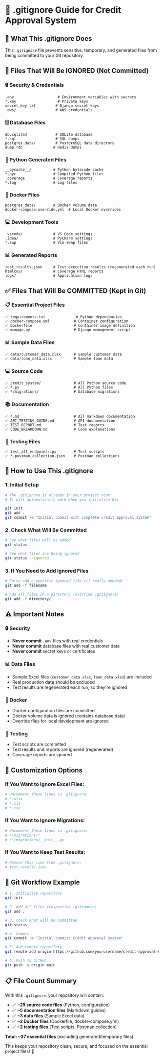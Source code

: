 # 📁 .gitignore Guide for Credit Approval System

## 🎯 **What This .gitignore Does**

This `.gitignore` file prevents sensitive, temporary, and generated files from being committed to your Git repository.

## 🚫 **Files That Will Be IGNORED (Not Committed)**

### **🔒 Security & Credentials**
```
.env                    # Environment variables with secrets
*.key                   # Private keys
secret_key.txt         # Django secret keys
.aws/                  # AWS credentials
```

### **🗄️ Database Files**
```
db.sqlite3             # SQLite database
*.sql                  # SQL dumps
postgres_data/         # PostgreSQL data directory
dump.rdb              # Redis dumps
```

### **🐍 Python Generated Files**
```
__pycache__/          # Python bytecode cache
*.pyc                 # Compiled Python files
.coverage             # Coverage reports
*.log                 # Log files
```

### **🐳 Docker Files**
```
postgres_data/        # Docker volume data
docker-compose.override.yml  # Local Docker overrides
```

### **💻 Development Tools**
```
.vscode/              # VS Code settings
.idea/                # PyCharm settings
*.swp                 # Vim swap files
```

### **📊 Generated Reports**
```
test_results.json     # Test execution results (regenerated each run)
htmlcov/              # Coverage HTML reports
logs/                 # Application logs
```

## ✅ **Files That Will Be COMMITTED (Kept in Git)**

### **📋 Essential Project Files**
```
✅ requirements.txt              # Python dependencies
✅ docker-compose.yml           # Container configuration
✅ Dockerfile                   # Container image definition
✅ manage.py                    # Django management script
```

### **📊 Sample Data Files**
```
✅ data/customer_data.xlsx      # Sample customer data
✅ data/loan_data.xlsx          # Sample loan data
```

### **💻 Source Code**
```
✅ credit_system/               # All Python source code
✅ *.py                         # All Python files
✅ */migrations/                # Database migrations
```

### **📚 Documentation**
```
✅ *.md                         # All markdown documentation
✅ API_TESTING_GUIDE.md         # API documentation
✅ TEST_REPORT.md               # Test reports
✅ CODE_BREAKDOWN.md            # Code explanations
```

### **🧪 Testing Files**
```
✅ test_all_endpoints.py        # Test scripts
✅ *.postman_collection.json    # Postman collections
```

## 🔧 **How to Use This .gitignore**

### **1. Initial Setup**
```bash
# The .gitignore is already in your project root
# It will automatically work when you initialize Git

git init
git add .
git commit -m "Initial commit with complete credit approval system"
```

### **2. Check What Will Be Committed**
```bash
# See what files will be added
git status

# See what files are being ignored
git status --ignored
```

### **3. If You Need to Add Ignored Files**
```bash
# Force add a specific ignored file (if really needed)
git add -f filename

# Add all files in a directory (override .gitignore)
git add -f directory/
```

## ⚠️ **Important Notes**

### **🔒 Security**
- **Never commit** `.env` files with real credentials
- **Never commit** database files with real customer data
- **Never commit** secret keys or certificates

### **📊 Data Files**
- Sample Excel files (`customer_data.xlsx`, `loan_data.xlsx`) are included
- Real production data should be excluded
- Test results are regenerated each run, so they're ignored

### **🐳 Docker**
- Docker configuration files are committed
- Docker volume data is ignored (contains database data)
- Override files for local development are ignored

### **🧪 Testing**
- Test scripts are committed
- Test results and reports are ignored (regenerated)
- Coverage reports are ignored

## 🎯 **Customization Options**

### **If You Want to Ignore Excel Files:**
```bash
# Uncomment these lines in .gitignore:
# *.xlsx
# *.xls
# *.csv
```

### **If You Want to Ignore Migrations:**
```bash
# Uncomment these lines in .gitignore:
# */migrations/*
# !*/migrations/__init__.py
```

### **If You Want to Keep Test Results:**
```bash
# Remove this line from .gitignore:
# test_results.json
```

## 🚀 **Git Workflow Example**

```bash
# 1. Initialize repository
git init

# 2. Add all files (respecting .gitignore)
git add .

# 3. Check what will be committed
git status

# 4. Commit
git commit -m "Initial commit: Credit Approval System"

# 5. Add remote repository
git remote add origin https://github.com/yourusername/credit-approval-system.git

# 6. Push to GitHub
git push -u origin main
```

## 📋 **File Count Summary**

With this `.gitignore`, your repository will contain:
- ✅ **~25 source code files** (Python, configuration)
- ✅ **~5 documentation files** (Markdown guides)
- ✅ **~3 data files** (Sample Excel data)
- ✅ **~2 Docker files** (Dockerfile, docker-compose.yml)
- ✅ **~2 testing files** (Test scripts, Postman collection)

**Total: ~37 essential files** (excluding generated/temporary files)

This keeps your repository clean, secure, and focused on the essential project files! 🎉
